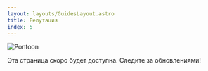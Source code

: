 ```yaml
---
layout: layouts/GuidesLayout.astro
title: Репутация
index: 5
---
```

![Pontoon](/image/pontoon.gif)

Эта страница скоро будет доступна. Следите за обновлениями!